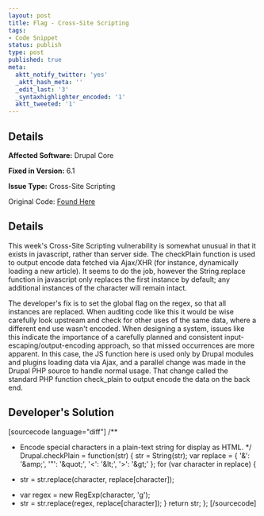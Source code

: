 ```yaml
---
layout: post
title: Flag - Cross-Site Scripting
tags:
- Code Snippet
status: publish
type: post
published: true
meta:
  aktt_notify_twitter: 'yes'
  _aktt_hash_meta: ''
  _edit_last: '3'
  _syntaxhighlighter_encoded: '1'
  aktt_tweeted: '1'
---
```

## Details
__Affected Software:__ Drupal Core

__Fixed in Version:__  6.1

__Issue Type:__ Cross-Site Scripting

Original Code: <a href="http://spotthevuln.com/2011/03/flag/">Found Here</a>
## Details
This week's Cross-Site Scripting vulnerability is somewhat unusual in that it exists in javascript, rather than server side. The checkPlain function is used to output encode data fetched via Ajax/XHR (for instance, dynamically loading a new article). It seems to do the job, however the String.replace function in javascript only replaces the first instance by default; any additional instances of the character will remain intact.

The developer's fix is to set the global flag on the regex, so that all instances are replaced. When auditing code like this it would be wise carefully look upstream and check for other uses of the same data, where a different end use wasn't encoded. When designing a system, issues like this indicate the importance of a carefully planned and consistent input-escaping/output-encoding approach, so that missed occurrences are more apparent. In this case, the JS function here is used only by Drupal modules and plugins loading data via Ajax, and a parallel change was made in the Drupal PHP source to handle normal usage. That change called the standard PHP function check_plain to output encode the data on the back end.
## Developer's Solution
[sourcecode language="diff"]
/**
 * Encode special characters in a plain-text string for display as HTML.
 */
Drupal.checkPlain = function(str) {
  str = String(str);
  var replace = { '&amp;': '&amp;amp;', '&quot;': '&amp;quot;', '&lt;': '&amp;lt;', '&gt;': '&amp;gt;' };
  for (var character in replace) {
-    str = str.replace(character, replace[character]);
+    var regex = new RegExp(character, 'g');
+    str = str.replace(regex, replace[character]);
  }
  return str;
};
[/sourcecode]
